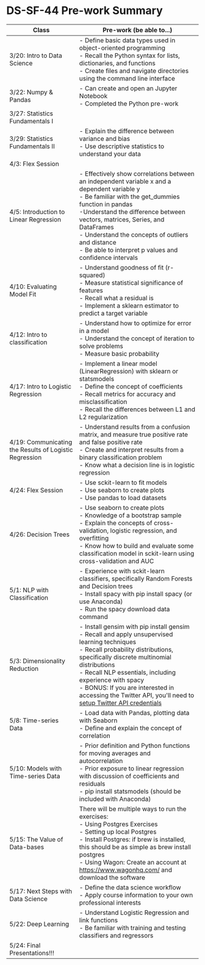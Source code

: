 # DS-SF-44 Pre-work Summary

Class | Pre-work (be able to...)
--- | ---  
3/20: Intro to Data Science | - Define basic data types used in object-oriented programming <br />  - Recall the Python syntax for lists, dictionaries, and functions <br /> - Create files and navigate directories using the command line interface
3/22: Numpy & Pandas | - Can create and open an Jupyter Notebook <br /> - Completed the Python pre-work
3/27: Statistics Fundamentals I | 
3/29: Statistics Fundamentals II | - Explain the difference between variance and bias <br /> - Use descriptive statistics to understand your data
4/3: Flex Session |
4/5: Introduction to Linear Regression | - Effectively show correlations between an independent variable x and a dependent variable y  <br /> - Be familiar with the get_dummies function in pandas  <br />  -Understand the difference between vectors, matrices, Series, and DataFrames  <br /> - Understand the concepts of outliers and distance  <br /> - Be able to interpret p values and confidence intervals
4/10: Evaluating Model Fit | - Understand goodness of fit (r-squared) <br /> - Measure statistical significance of features <br /> - Recall what a residual is <br /> - Implement a sklearn estimator to predict a target variable
4/12: Intro to classification | - Understand how to optimize for error in a model <br /> - Understand the concept of iteration to solve problems <br /> - Measure basic probability
4/17: Intro to Logistic Regression | - Implement a linear model (LinearRegression) with sklearn or statsmodels <br /> - Define the concept of coefficients <br /> - Recall metrics for accuracy and misclassification <br /> - Recall the differences between L1 and L2 regularization
4/19: Communicating the Results of Logistic Regression  | - Understand results from a confusion matrix, and measure true positive rate and false positive rate <br /> - Create and interpret results from a binary classification problem <br /> - Know what a decision line is in logistic regression
4/24: Flex Session  | - Use sckit-learn to fit models <br /> - Use seaborn to create plots <br /> - Use pandas to load datasets
4/26: Decision Trees | - Use seaborn to create plots <br /> - Knowledge of a bootstrap sample <br /> - Explain the concepts of cross-validation, logistic regression, and overfitting <br /> - Know how to build and evaluate some classification model in sckit-learn using cross-validation and AUC
5/1: NLP with Classification | - Experience with sckit-learn classifiers, specifically Random Forests and Decision trees <br /> - Install spacy with pip install spacy (or use Anaconda) <br /> - Run the spacy download data command
5/3: Dimensionality Reduction | - Install gensim with pip install gensim <br /> - Recall and apply unsupervised learning techniques <br /> - Recall probability distributions, specifically discrete multinomial distributions <br /> - Recall NLP essentials, including experience with spacy <br /> - BONUS: If you are interested in accessing the Twitter API, you'll need to [setup Twitter API credentials](./twitter-instructions.md)
5/8: Time-series Data | - Load data with Pandas, plotting data with Seaborn <br /> - Define and explain the concept of correlation
5/10: Models with Time-series Data | - Prior definition and Python functions for moving averages and autocorrelation <br /> - Prior exposure to linear regression with discussion of coefficients and residuals <br /> - pip install statsmodels (should be included with Anaconda)
5/15: The Value of Data-bases | There will be multiple ways to run the exercises: <br /> - Using Postgres Exercises <br /> - Setting up local Postgres <br /> - Install Postgres: if brew is installed, this should be as simple as brew install postgres <br /> - Using Wagon: Create an account at https://www.wagonhq.com/ and download the software
5/17: Next Steps with Data Science | - Define the data science workflow <br /> - Apply course information to your own professional interests
5/22: Deep Learning | - Understand Logistic Regression and link functions <br /> - Be familiar with training and testing classifiers and regressors
5/24: Final Presentations!!! |
